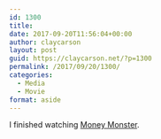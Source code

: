 ```yaml
---
id: 1300
title: 
date: 2017-09-20T11:56:04+00:00
author: claycarson
layout: post
guid: https://claycarson.net/?p=1300
permalink: /2017/09/20/1300/
categories:
  - Media
  - Movie
format: aside
---
```

I finished watching [Money Monster](https://m.youtube.com/watch?v=va-0o_xBVnU).